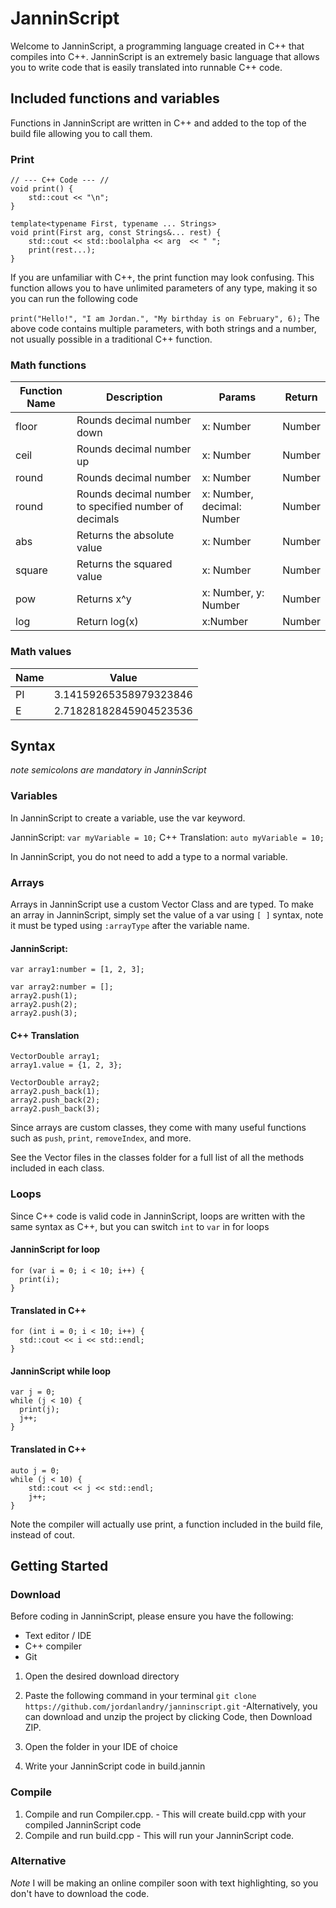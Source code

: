 # JanninScript

Welcome to JanninScript, a programming language created in C++ that compiles into C++.
JanninScript is an extremely basic language that allows you to write code that is easily translated into runnable C++ code.

## Included functions and variables

Functions in JanninScript are written in C++ and added to the top of the build file allowing you to call them.

### Print

```
// --- C++ Code --- //
void print() {
    std::cout << "\n";
}

template<typename First, typename ... Strings>
void print(First arg, const Strings&... rest) {
    std::cout << std::boolalpha << arg  << " ";
    print(rest...);
}
```

If you are unfamiliar with C++, the print function may look confusing.
This function allows you to have unlimited parameters of any type, making it so you can run the following code

`print("Hello!", "I am Jordan.", "My birthday is on February", 6);`
The above code contains multiple parameters, with both strings and a number, not usually possible in a traditional C++ function.

### Math functions

| Function Name | Description                                           | Params                     | Return |
| ------------- | ----------------------------------------------------- | -------------------------- | ------ |
| floor         | Rounds decimal number down                            | x: Number                  | Number |
| ceil          | Rounds decimal number up                              | x: Number                  | Number |
| round         | Rounds decimal number                                 | x: Number                  | Number |
| round         | Rounds decimal number to specified number of decimals | x: Number, decimal: Number | Number |
| abs           | Returns the absolute value                            | x: Number                  | Number |
| square        | Returns the squared value                             | x: Number                  | Number |
| pow           | Returns x^y                                           | x: Number, y: Number       | Number |
| log           | Return log(x)                                         | x:Number                   | Number |

### Math values

| Name | Value                  |
| ---- | ---------------------- |
| PI   | 3.14159265358979323846 |
| E    | 2.71828182845904523536 |

## Syntax

_note semicolons are mandatory in JanninScript_

### Variables

In JanninScript to create a variable, use the var keyword.

JanninScript: `var myVariable = 10;`
C++ Translation: `auto myVariable = 10;`

In JanninScript, you do not need to add a type to a normal variable.

### Arrays

Arrays in JanninScript use a custom Vector Class and are typed.
To make an array in JanninScript, simply set the value of a var using `[ ]` syntax, note it must be typed using `:arrayType` after the variable name.

#### JanninScript:

```
var array1:number = [1, 2, 3];

var array2:number = [];
array2.push(1);
array2.push(2);
array2.push(3);
```

#### C++ Translation

```
VectorDouble array1;
array1.value = {1, 2, 3};

VectorDouble array2;
array2.push_back(1);
array2.push_back(2);
array2.push_back(3);
```

Since arrays are custom classes, they come with many useful functions such as `push`, `print`, `removeIndex`, and more.

See the Vector files in the classes folder for a full list of all the methods included in each class.

### Loops

Since C++ code is valid code in JanninScript, loops are written with the same syntax as C++, but you can switch `int` to `var` in for loops

#### JanninScript for loop

```
for (var i = 0; i < 10; i++) {
  print(i);
}
```

#### Translated in C++

```
for (int i = 0; i < 10; i++) {
  std::cout << i << std::endl;
}
```

#### JanninScript while loop

```
var j = 0;
while (j < 10) {
  print(j);
  j++;
}
```

#### Translated in C++

```
auto j = 0;
while (j < 10) {
    std::cout << j << std::endl;
    j++;
}
```

Note the compiler will actually use print, a function included in the build file, instead of cout.

## Getting Started

### Download

Before coding in JanninScript, please ensure you have the following:

- Text editor / IDE
- C++ compiler
- Git

1. Open the desired download directory
2. Paste the following command in your terminal `git clone https://github.com/jordanlandry/janninscript.git` -Alternatively, you can download and unzip the project by clicking Code, then Download ZIP.

3. Open the folder in your IDE of choice
4. Write your JanninScript code in build.jannin

### Compile

1. Compile and run Compiler.cpp. - This will create build.cpp with your compiled JanninScript code
2. Compile and run build.cpp - This will run your JanninScript code.

### Alternative

_Note_ I will be making an online compiler soon with text highlighting, so you don't have to download the code.
